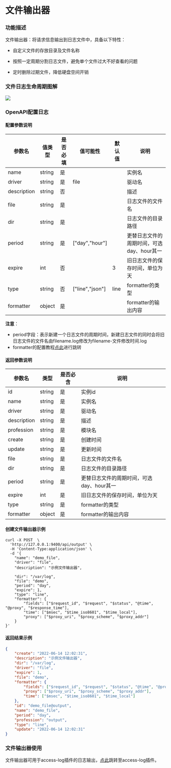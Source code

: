 # 文件输出器

### 功能描述
文件输出器：将请求信息输出到日志文件中，具备以下特性：
* 自定义文件的存放目录及文件名称

* 按照一定周期分割日志文件，避免单个文件过大不好查看的问题

* 定时删除过期文件，降低硬盘空间开销



### 文件日志生命周期图解

![](http://data.eolinker.com/course/gfE3gYq468410a54454d0d778dc4f3b747f7d96598292d5.png)

### OpenAPI配置日志
#### 配置参数说明

| 参数名     | 值类型  | 是否必填 | 值可能性        | 默认值 | 说明                                      |
| ----------- | -------- | ------ | ----------------------------------------- | --------------- | --------------- |
| name        | string  | 是       |           |        | 实例名                                    |
| driver      | string | 是       | file   |        | 驱动名                                    |
| description | string | 否       |           |        | 描述                                      |
| file        | string  | 是       |           |        | 日志文件的文件名                          |
| dir         | string   | 是       |           |        | 日志文件的目录路径                        |
| period      | string | 是       | ["day","hour"]  |        | 更替日志文件的周期时间，可选day、hour其一 |
| expire      | int   | 否       |              | 3      | 旧日志文件的保存时间，单位为天            |
| type        | string  | 否       | ["line","json"] | line | formatter的类型                           |
| formatter   | object | 是       |           |        | formatter的输出内容                       |

**注意**：

* period字段：表示新建一个日志文件的周期时间，新建日志文件的同时会将旧日志文件的文件名由filename.log修改为filename-文件修改时间.log
* formatter的配置教程[点此](/docs/apinto/formatter/)进行跳转



#### 返回参数说明

| 参数名      | 类型   | 是否必含 | 说明                                      |
| ----------- | ------ | -------- | ----------------------------------------- |
| id          | string | 是       | 实例id                                    |
| name        | string | 是       | 实例名                                    |
| driver      | string | 是       | 驱动名                                    |
| description | string | 是       | 描述                                      |
| profession  | string | 是       | 模块名                                    |
| create      | string | 是       | 创建时间                                  |
| update      | string | 是       | 更新时间                                  |
| file        | string | 是       | 日志文件的文件名                          |
| dir         | string | 是       | 日志文件的目录路径                        |
| period      | string | 是       | 更替日志文件的周期时间，可选day、hour其一 |
| expire      | int    | 是       | 旧日志文件的保存时间，单位为天            |
| type        | string | 是       | formatter的类型                           |
| formatter   | object | 是       | formatter的输出内容                       |



#### 创建文件输出器示例

```shell
curl -X POST  \
  'http://127.0.0.1:9400/api/output' \
  -H 'Content-Type:application/json' \
  -d '{
	"name": "demo_file",
	"driver": "file",
	"description": "示例文件输出器",

	"dir": "/var/log",
	"file": "demo",
	"period": "day",
	"expire": 1,
	"type": "line",
	"formatter": {
		"fields": ["$request_id", "$request", "$status", "@time", "@proxy", "$response_time"],
		"time": ["$msec", "$time_iso8601", "$time_local"],
		"proxy": ["$proxy_uri", "$proxy_scheme", "$proxy_addr"]
	}
}'
```

#### 返回结果示例

```json
{
	"create": "2022-06-14 12:02:31",
	"description": "示例文件输出器",
	"dir": "/var/log",
	"driver": "file",
	"expire": 1,
	"file": "demo",
	"formatter": {
		"fields": ["$request_id", "$request", "$status", "@time", "@proxy", "$response_time"],
		"proxy": ["$proxy_uri", "$proxy_scheme", "$proxy_addr"],
		"time": ["$msec", "$time_iso8601", "$time_local"]
	},
	"id": "demo_file@output",
	"name": "demo_file",
	"period": "day",
	"profession": "output",
	"type": "line",
	"update": "2022-06-14 12:02:31"
}
```

### 文件输出器使用

文件输出器可用于access-log插件的日志输出，[点此](/docs/apinto/plugins/access_log)跳转至access-log插件。

